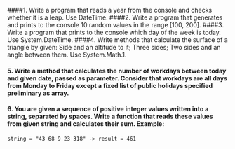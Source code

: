 ####1. Write a program that reads a year from the console and checks whether it is a leap. Use DateTime.
####2. Write a program that generates and prints to the console 10 random values in the range [100, 200].
####3. Write a program that prints to the console which day of the week is today. Use System.DateTime.
####4. Write methods that calculate the surface of a triangle by given:
      Side and an altitude to it; Three sides; Two sides and an angle between them. Use System.Math.1. 
#### 5. Write a method that calculates the number of workdays between today and given date, passed as parameter. Consider that workdays are all days from Monday to Friday except a fixed list of public holidays specified preliminary as array.
#### 6. You are given a sequence of positive integer values written into a string, separated by spaces. Write a function that reads these values from given string and calculates their sum. Example:
  	string = "43 68 9 23 318" -> result = 461
